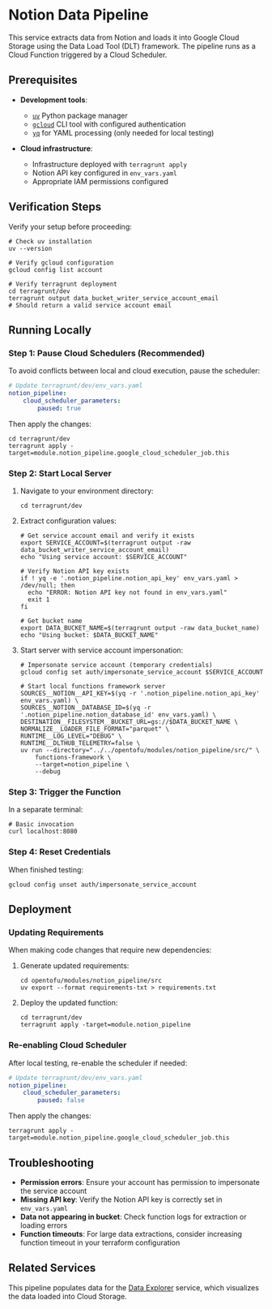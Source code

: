 # Notion Data Pipeline

This service extracts data from Notion and loads it into Google Cloud Storage using the Data Load Tool (DLT) framework. The pipeline runs as a Cloud Function triggered by a Cloud Scheduler.

## Prerequisites

- **Development tools**:
  - [`uv`](https://github.com/astral-sh/uv?tab=readme-ov-file#installation) Python package manager
  - [`gcloud`](https://cloud.google.com/sdk/docs/install) CLI tool with configured authentication
  - [`yq`](https://github.com/mikefarah/yq#install) for YAML processing (only needed for local testing)

- **Cloud infrastructure**:
  - Infrastructure deployed with `terragrunt apply`
  - Notion API key configured in `env_vars.yaml`
  - Appropriate IAM permissions configured

## Verification Steps

Verify your setup before proceeding:

```shell
# Check uv installation
uv --version

# Verify gcloud configuration
gcloud config list account

# Verify terragrunt deployment
cd terragrunt/dev
terragrunt output data_bucket_writer_service_account_email
# Should return a valid service account email
```

## Running Locally

### Step 1: Pause Cloud Schedulers (Recommended)

To avoid conflicts between local and cloud execution, pause the scheduler:

```yaml
# Update terragrunt/dev/env_vars.yaml
notion_pipeline:
    cloud_scheduler_parameters:
        paused: true
```

Then apply the changes:

```shell
cd terragrunt/dev
terragrunt apply -target=module.notion_pipeline.google_cloud_scheduler_job.this
```

### Step 2: Start Local Server

1. Navigate to your environment directory:

   ```shell
   cd terragrunt/dev
   ```

2. Extract configuration values:

   ```shell
   # Get service account email and verify it exists
   export SERVICE_ACCOUNT=$(terragrunt output -raw data_bucket_writer_service_account_email)
   echo "Using service account: $SERVICE_ACCOUNT"

   # Verify Notion API key exists
   if ! yq -e '.notion_pipeline.notion_api_key' env_vars.yaml > /dev/null; then
     echo "ERROR: Notion API key not found in env_vars.yaml"
     exit 1
   fi

   # Get bucket name
   export DATA_BUCKET_NAME=$(terragrunt output -raw data_bucket_name)
   echo "Using bucket: $DATA_BUCKET_NAME"
   ```

3. Start server with service account impersonation:

   ```shell
   # Impersonate service account (temporary credentials)
   gcloud config set auth/impersonate_service_account $SERVICE_ACCOUNT

   # Start local functions framework server
   SOURCES__NOTION__API_KEY=$(yq -r '.notion_pipeline.notion_api_key' env_vars.yaml) \
   SOURCES__NOTION__DATABASE_ID=$(yq -r '.notion_pipeline.notion_database_id' env_vars.yaml) \
   DESTINATION__FILESYSTEM__BUCKET_URL=gs://$DATA_BUCKET_NAME \
   NORMALIZE__LOADER_FILE_FORMAT="parquet" \
   RUNTIME__LOG_LEVEL="DEBUG" \
   RUNTIME__DLTHUB_TELEMETRY=false \
   uv run --directory="../../opentofu/modules/notion_pipeline/src/" \
       functions-framework \
       --target=notion_pipeline \
       --debug
   ```

### Step 3: Trigger the Function

In a separate terminal:

```shell
# Basic invocation
curl localhost:8080
```

### Step 4: Reset Credentials

When finished testing:

```shell
gcloud config unset auth/impersonate_service_account
```

## Deployment

### Updating Requirements

When making code changes that require new dependencies:

1. Generate updated requirements:

   ```shell
   cd opentofu/modules/notion_pipeline/src
   uv export --format requirements-txt > requirements.txt
   ```

2. Deploy the updated function:

   ```shell
   cd terragrunt/dev
   terragrunt apply -target=module.notion_pipeline
   ```

### Re-enabling Cloud Scheduler

After local testing, re-enable the scheduler if needed:

```yaml
# Update terragrunt/dev/env_vars.yaml
notion_pipeline:
    cloud_scheduler_parameters:
        paused: false
```

Then apply the changes:

```shell
terragrunt apply -target=module.notion_pipeline.google_cloud_scheduler_job.this
```

## Troubleshooting

- **Permission errors**: Ensure your account has permission to impersonate the service account
- **Missing API key**: Verify the Notion API key is correctly set in `env_vars.yaml`
- **Data not appearing in bucket**: Check function logs for extraction or loading errors
- **Function timeouts**: For large data extractions, consider increasing function timeout in your terraform configuration

## Related Services

This pipeline populates data for the [Data Explorer](./opentofu/modules/data_explorer/README.md) service, which visualizes the data loaded into Cloud Storage.
